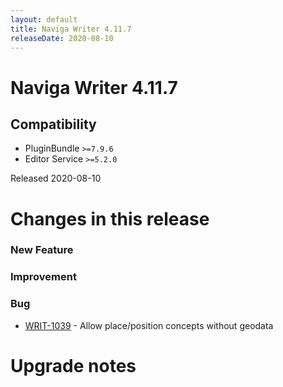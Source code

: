 ```yaml
---
layout: default
title: Naviga Writer 4.11.7
releaseDate: 2020-08-10
---
```

<div class="jumbotron">
    <h1>Naviga Writer 4.11.7</h1>    
    <h2>Compatibility</h2>
    <ul>
        <li>PluginBundle <code>>=7.9.6</code></li>
        <li>Editor Service <code>>=5.2.0</code></li>
    </ul>
</div>

Released 2020-08-10

 

# Changes in this release  


### New Feature 



### Improvement 



### Bug 
 
 * [WRIT-1039](https://jira.infomaker.se/browse/WRIT-1039) - Allow place/position concepts without geodata 




# Upgrade notes  
           

